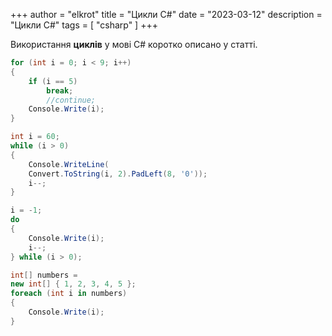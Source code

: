 +++
author = "elkrot"
title = "Цикли C#"
date = "2023-03-12"
description = "Цикли C#"
tags = [
    "csharp"
]
+++

Використання **циклів** у мові C# коротко описано у статті.<!--more-->

```csharp
for (int i = 0; i < 9; i++)
{
    if (i == 5)
        break;
        //continue;
    Console.Write(i);
}

int i = 60;
while (i > 0)
{
    Console.WriteLine(
	Convert.ToString(i, 2).PadLeft(8, '0'));
    i--;
}

i = -1;
do
{
    Console.Write(i);
    i--;
} while (i > 0);

int[] numbers = 
new int[] { 1, 2, 3, 4, 5 };
foreach (int i in numbers)
{
    Console.Write(i);
}
```

